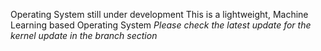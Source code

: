 Operating System still under development
This is a lightweight, Machine Learning based Operating System
*Please check the latest update for the kernel update in the branch section*
